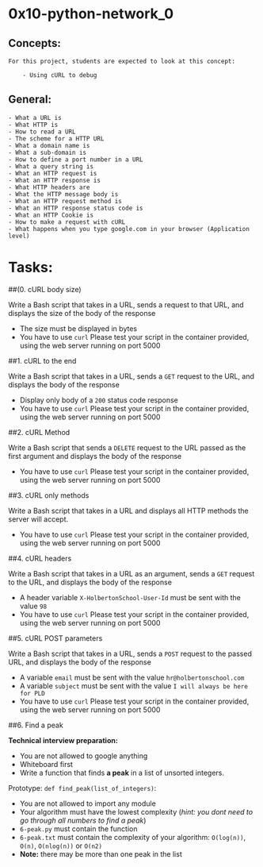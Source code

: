 # 0x10-python-network_0

## Concepts:

	For this project, students are expected to look at this concept:

		- Using cURL to debug

## General:

	- What a URL is
	- What HTTP is
	- How to read a URL
	- The scheme for a HTTP URL
	- What a domain name is
	- What a sub-domain is
	- How to define a port number in a URL
	- What a query string is
	- What an HTTP request is
	- What an HTTP response is
	- What HTTP headers are
	- What the HTTP message body is
	- What an HTTP request method is
	- What an HTTP response status code is
	- What an HTTP Cookie is
	- How to make a request with cURL
	- What happens when you type google.com in your browser (Application level)

# Tasks:

##(0. cURL body size)

Write a Bash script that takes in a URL, sends a request to that URL, and displays the size of the body of the response
- The size must be displayed in bytes
- You have to use `curl`
Please test your script in the container provided, using the web server running on port 5000

##1. cURL to the end

Write a Bash script that takes in a URL, sends a `GET` request to the URL, and displays the body of the response
- Display only body of a `200` status code response
- You have to use `curl`
Please test your script in the container provided, using the web server running on port 5000

##2. cURL Method

Write a Bash script that sends a `DELETE` request to the URL passed as the first argument and displays the body of the response
- You have to use `curl`
Please test your script in the container provided, using the web server running on port 5000

##3. cURL only methods

Write a Bash script that takes in a URL and displays all HTTP methods the server will accept.
- You have to use `curl`
Please test your script in the container provided, using the web server running on port 5000

##4. cURL headers

Write a Bash script that takes in a URL as an argument, sends a `GET` request to the URL, and displays the body of the response
- A header variable `X-HolbertonSchool-User-Id` must be sent with the value `98`
- You have to use `curl`
Please test your script in the container provided, using the web server running on port 5000

##5. cURL POST parameters

Write a Bash script that takes in a URL, sends a `POST` request to the passed URL, and displays the body of the response
- A variable `email` must be sent with the value `hr@holbertonschool.com`
- A variable `subject` must be sent with the value `I will always be here for PLD`
- You have to use `curl`
Please test your script in the container provided, using the web server running on port 5000

##6. Find a peak

**Technical interview preparation:**
- You are not allowed to google anything
- Whiteboard first
- Write a function that finds **a peak** in a list of unsorted integers.

Prototype: `def find_peak(list_of_integers)`:
- You are not allowed to import any module
- Your algorithm must have the lowest complexity (*hint: you dont need to go through all numbers to find a peak*)
- `6-peak.py` must contain the function
- `6-peak.txt` must contain the complexity of your algorithm: `O(log(n))`, `O(n)`, `O(nlog(n))` or `O(n2)`
- **Note:** there may be more than one peak in the list



